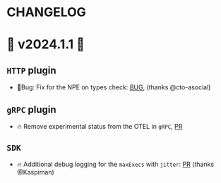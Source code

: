 # CHANGELOG

# 🚀 v2024.1.1 🚀

## `HTTP` plugin

- 🐛Bug: Fix for the NPE on types check: [BUG](https://github.com/roadrunner-server/roadrunner/issues/1903), (thanks @cto-asocial)

## `gRPC` plugin

- 🔥 Remove experimental status from the OTEL in `gRPC`, [PR](https://github.com/roadrunner-server/grpc/pull/133)

## `SDK`

- 🔥 Additional debug logging for the `maxExecs` with `jitter`: [PR](https://github.com/roadrunner-server/sdk/pull/121) (thanks @Kaspiman)
